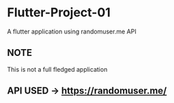 # Flutter-Project-01
A flutter application using randomuser.me API

## NOTE 
This is not a full fledged application

## API USED -> https://randomuser.me/

